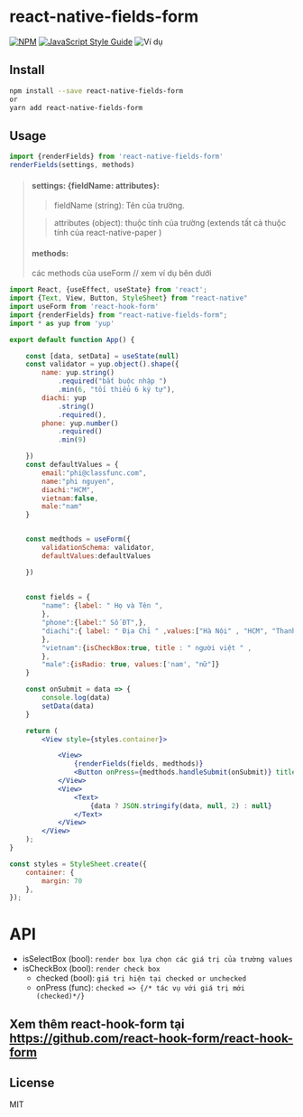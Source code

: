 # react-native-fields-form

>

[![NPM](https://img.shields.io/npm/v/react-native-fields-form.svg)](https://www.npmjs.com/package/react-native-fields-form) [![JavaScript Style Guide](https://img.shields.io/badge/code_style-standard-brightgreen.svg)](https://standardjs.com)
![Ví dụ](https://firebasestorage.googleapis.com/v0/b/saga-dd0c2.appspot.com/o/images%2FA%CC%89nh%20chu%CC%A3p%20Ma%CC%80n%20hi%CC%80nh%202019-12-07%20lu%CC%81c%208.40.19%20CH.png?alt=media&token=249d8fca-565a-43c0-b862-2bb6bd2fc19b "Ví dụ")

## Install

```bash
npm install --save react-native-fields-form
or
yarn add react-native-fields-form
```

## Usage
```js
import {renderFields} from 'react-native-fields-form'
renderFields(settings, methods)
```

> #### settings: {fieldName: attributes}:
>> fieldName (string): Tên của trường.
>
>> attributes (object): thuộc tính của trường (extends tất cả thuộc tính của react-native-paper ) 
>
> #### methods:
> các methods của useForm // xem ví dụ bên dưới

```jsx
import React, {useEffect, useState} from 'react';
import {Text, View, Button, StyleSheet} from "react-native"
import useForm from 'react-hook-form'
import {renderFields} from "react-native-fields-form";
import * as yup from 'yup'

export default function App() {

    const [data, setData] = useState(null)
    const validator = yup.object().shape({
        name: yup.string()
            .required("bắt buộc nhập ")
            .min(6, "tối thiểu 6 ký tự"),
        diachi: yup
            .string()
            .required(),
        phone: yup.number()
            .required()
            .min(9)

    })
    const defaultValues = {
        email:"phi@classfunc.com",
        name:"phi nguyen",
        diachi:"HCM",
        vietnam:false,
        male:"nam"
    }


    const medthods = useForm({
        validationSchema: validator,
        defaultValues:defaultValues

    })
    
   
    const fields = {
        "name": {label: " Họ và Tên ",
        },
        "phone":{label:" Số ĐT",},
        "diachi":{ label: " Địa Chỉ " ,values:["Hà Nội" , "HCM", "Thanh Hoa",] , isSelectBox:true ,
        },
        "vietnam":{isCheckBox:true, title : " người việt " ,
        },
        "male":{isRadio: true, values:['nam', "nữ"]}
    }

    const onSubmit = data => {
        console.log(data)
        setData(data)
    }

    return (
        <View style={styles.container}>

            <View>
                {renderFields(fields, medthods)}
                <Button onPress={medthods.handleSubmit(onSubmit)} title={'submit'}/>
            </View>
            <View>
                <Text>
                    {data ? JSON.stringify(data, null, 2) : null}
                </Text>
            </View>
        </View>
    );
}

const styles = StyleSheet.create({
    container: {
        margin: 70
    },
});


```
# API

+ isSelectBox (bool): `render box lựa chọn các giá trị của trường values`
+ isCheckBox (bool): `render check box`
  - checked (bool): `giá trị hiện tại checked or unchecked`
  - onPress (func): `checked => {/* tác vụ với giá trị mới (checked)*/}`

## Xem thêm react-hook-form tại https://github.com/react-hook-form/react-hook-form
## License

MIT
